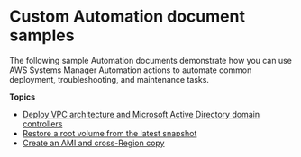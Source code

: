 # Custom Automation document samples<a name="automation-document-samples"></a>

The following sample Automation documents demonstrate how you can use AWS Systems Manager Automation actions to automate common deployment, troubleshooting, and maintenance tasks\.

**Topics**
+ [Deploy VPC architecture and Microsoft Active Directory domain controllers](automation-document-sample-mad.md)
+ [Restore a root volume from the latest snapshot](automation-document-sample-restore.md)
+ [Create an AMI and cross\-Region copy](automation-document-sample-bandr.md)